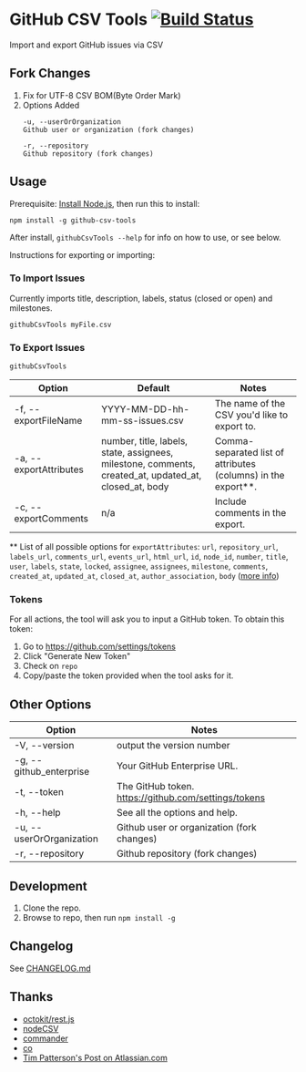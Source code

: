 # GitHub CSV Tools [![Build Status](https://travis-ci.org/gavinr/github-csv-tools.svg?branch=master)](https://travis-ci.org/gavinr/github-csv-tools)
Import and export GitHub issues via CSV

## Fork Changes
1. Fix for UTF-8 CSV BOM(Byte Order Mark)
2. Options Added
    ```
    -u, --userOrOrganization
    Github user or organization (fork changes)

    -r, --repository
    Github repository (fork changes)
    ```

## Usage

Prerequisite: [Install Node.js](https://nodejs.org/en/), then run this to install:

```
npm install -g github-csv-tools
```

After install, `githubCsvTools --help` for info on how to use, or see below.

Instructions for exporting or importing:

### To Import Issues

Currently imports title, description, labels, status (closed or open) and milestones.

```
githubCsvTools myFile.csv
```

### To Export Issues

```
githubCsvTools
```

| Option                 | Default                                                                                               | Notes                                                         |
| ---------------------- | ----------------------------------------------------------------------------------------------------- | ------------------------------------------------------------- |
| -f, --exportFileName   | YYYY-MM-DD-hh-mm-ss-issues.csv                                                                        | The name of the CSV you'd like to export to.                  |
| -a, --exportAttributes | number, title, labels, state, assignees, milestone, comments, created_at, updated_at, closed_at, body | Comma-separated list of attributes (columns) in the export**. |
| -c, --exportComments   | n/a                                                                                                   | Include comments in the export.                               |

** List of all possible options for `exportAttributes`: `url`, `repository_url`, `labels_url`, `comments_url`, `events_url`, `html_url`, `id`, `node_id`, `number`, `title`, `user`, `labels`, `state`, `locked`, `assignee`, `assignees`, `milestone`, `comments`, `created_at`, `updated_at`, `closed_at`, `author_association`, `body` ([more info](https://developer.github.com/v3/issues/#get-an-issue))

### Tokens

For all actions, the tool will ask you to input a GitHub token. To obtain this token:

1. Go to https://github.com/settings/tokens
2. Click "Generate New Token"
3. Check on `repo`
4. Copy/paste the token provided when the tool asks for it.

## Other Options

| Option                   | Notes                                                |
| ------------------------ | ---------------------------------------------------- |
| -V, --version            | output the version number                            |
| -g, --github_enterprise  | Your GitHub Enterprise URL.                          |
| -t, --token              | The GitHub token. https://github.com/settings/tokens |
| -h, --help               | See all the options and help.                        |
| -u, --userOrOrganization | Github user or organization (fork changes)           |
| -r, --repository         | Github repository (fork changes)                     |



## Development

1. Clone the repo.
2. Browse to repo, then run `npm install -g`

## Changelog

See [CHANGELOG.md](https://github.com/gavinr/github-csv-tools/blob/master/CHANGELOG.md)

## Thanks

- [octokit/rest.js](https://octokit.github.io/rest.js/)
- [nodeCSV](https://www.npmjs.com/package/csv)
- [commander](https://www.npmjs.com/package/commander)
- [co](https://www.npmjs.com/package/co)
- [Tim Patterson's Post on Atlassian.com](https://developer.atlassian.com/blog/2015/11/scripting-with-node/)
